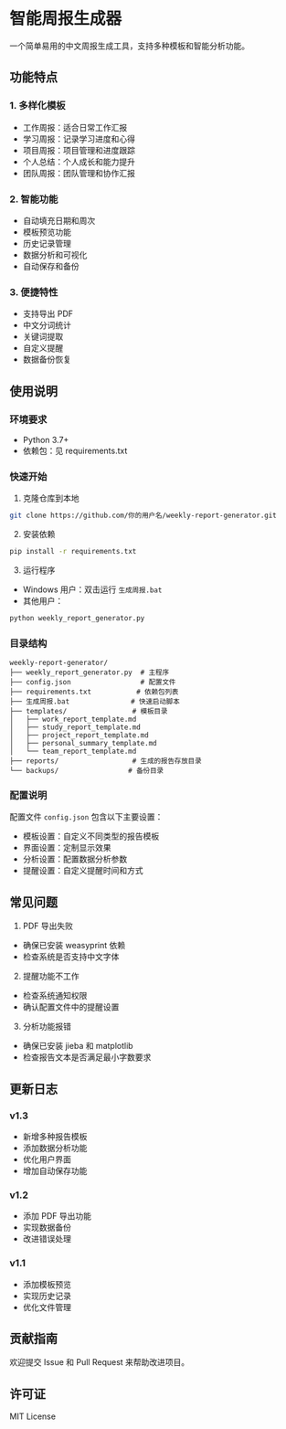 # 智能周报生成器

一个简单易用的中文周报生成工具，支持多种模板和智能分析功能。

## 功能特点

### 1. 多样化模板

- 工作周报：适合日常工作汇报
- 学习周报：记录学习进度和心得
- 项目周报：项目管理和进度跟踪
- 个人总结：个人成长和能力提升
- 团队周报：团队管理和协作汇报

### 2. 智能功能

- 自动填充日期和周次
- 模板预览功能
- 历史记录管理
- 数据分析和可视化
- 自动保存和备份

### 3. 便捷特性

- 支持导出 PDF
- 中文分词统计
- 关键词提取
- 自定义提醒
- 数据备份恢复

## 使用说明

### 环境要求

- Python 3.7+
- 依赖包：见 requirements.txt

### 快速开始

1. 克隆仓库到本地

```bash
git clone https://github.com/你的用户名/weekly-report-generator.git
```

2. 安装依赖

```bash
pip install -r requirements.txt
```

3. 运行程序

- Windows 用户：双击运行 `生成周报.bat`
- 其他用户：

```bash
python weekly_report_generator.py
```

### 目录结构

```
weekly-report-generator/
├── weekly_report_generator.py  # 主程序
├── config.json                 # 配置文件
├── requirements.txt           # 依赖包列表
├── 生成周报.bat               # 快速启动脚本
├── templates/                # 模板目录
│   ├── work_report_template.md
│   ├── study_report_template.md
│   ├── project_report_template.md
│   ├── personal_summary_template.md
│   └── team_report_template.md
├── reports/                  # 生成的报告存放目录
└── backups/                 # 备份目录
```

### 配置说明

配置文件 `config.json` 包含以下主要设置：

- 模板设置：自定义不同类型的报告模板
- 界面设置：定制显示效果
- 分析设置：配置数据分析参数
- 提醒设置：自定义提醒时间和方式

## 常见问题

1. PDF 导出失败

- 确保已安装 weasyprint 依赖
- 检查系统是否支持中文字体

2. 提醒功能不工作

- 检查系统通知权限
- 确认配置文件中的提醒设置

3. 分析功能报错

- 确保已安装 jieba 和 matplotlib
- 检查报告文本是否满足最小字数要求

## 更新日志

### v1.3

- 新增多种报告模板
- 添加数据分析功能
- 优化用户界面
- 增加自动保存功能

### v1.2

- 添加 PDF 导出功能
- 实现数据备份
- 改进错误处理

### v1.1

- 添加模板预览
- 实现历史记录
- 优化文件管理

## 贡献指南

欢迎提交 Issue 和 Pull Request 来帮助改进项目。

## 许可证

MIT License
